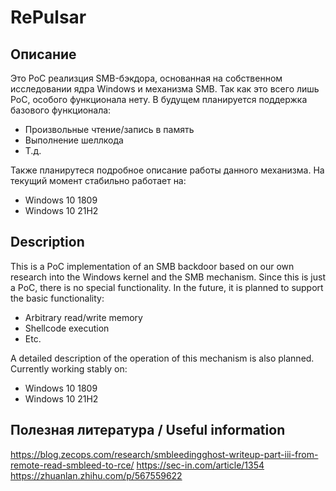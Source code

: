 # RePulsar
## Описание
Это PoC реализция SMB-бэкдора, основанная на собственном исследовании ядра Windows и механизма SMB. Так как это всего лишь PoC, особого функционала нету. В будущем планируется поддержка базового функционала:
- Произвольные чтение/запись в память
- Выполнение шеллкода
- Т.д.

Также планирутеся подробное описание работы данного механизма.
На текущий момент стабильно работает на:
- Windows 10 1809
- Windows 10 21H2

## Description
This is a PoC implementation of an SMB backdoor based on our own research into the Windows kernel and the SMB mechanism. Since this is just a PoC, there is no special functionality. In the future, it is planned to support the basic functionality:
- Arbitrary read/write memory
- Shellcode execution
- Etc.

A detailed description of the operation of this mechanism is also planned.
Currently working stably on:
- Windows 10 1809
- Windows 10 21H2

## Полезная литература / Useful information
https://blog.zecops.com/research/smbleedingghost-writeup-part-iii-from-remote-read-smbleed-to-rce/
https://sec-in.com/article/1354
https://zhuanlan.zhihu.com/p/567559622
 

